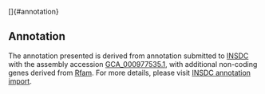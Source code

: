 []{#annotation}

Annotation
----------

The annotation presented is derived from annotation submitted to
[INSDC](http://www.insdc.org) with the assembly accession
[GCA\_000977535.1](http://www.ebi.ac.uk/ena/data/view/GCA_000977535.1),
with additional non-coding genes derived from
[Rfam](http://rfam.xfam.org/). For more details, please visit [INSDC
annotation
import](http://ensemblgenomes.org/info/data/insdc_annotation).
